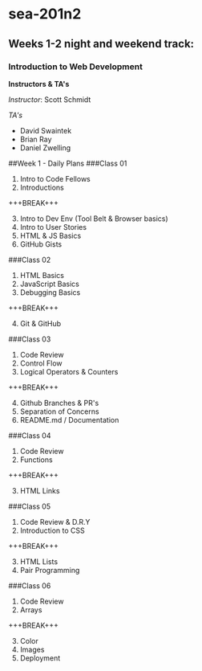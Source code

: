 # sea-201n2
## Weeks 1-2 night and weekend track:
### Introduction to Web Development
**Instructors & TA's**

*Instructor*: Scott Schmidt

*TA's*
- David Swaintek
- Brian Ray
- Daniel Zwelling

##Week 1 - Daily Plans
###Class 01
1. Intro to Code Fellows
2. Introductions

+++BREAK+++

3. Intro to Dev Env (Tool Belt & Browser basics)
4. Intro to User Stories
5. HTML & JS Basics
6. GitHub Gists

###Class 02
1. HTML Basics
2. JavaScript Basics
3. Debugging Basics

+++BREAK+++

4. Git & GitHub

###Class 03
1. Code Review
2. Control Flow
3. Logical Operators & Counters

+++BREAK+++

4. Github Branches & PR's
5. Separation of Concerns
6. README.md / Documentation

###Class 04
1. Code Review
2. Functions

+++BREAK+++

3. HTML Links

###Class 05
1. Code Review & D.R.Y
2. Introduction to CSS

+++BREAK+++

3. HTML Lists
4. Pair Programming

###Class 06
1. Code Review
2. Arrays

+++BREAK+++

3. Color
3. Images
4. Deployment
